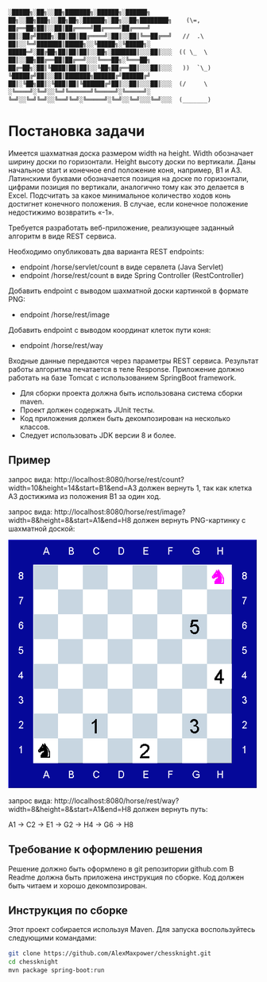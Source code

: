 ```
░█████╗░██╗░░██╗███████╗░██████╗░██████╗  ██╗░░██╗███╗░░██╗██╗░██████╗░██╗░░██╗████████╗    (\=,
██╔══██╗██║░░██║██╔════╝██╔════╝██╔════╝  ██║░██╔╝████╗░██║██║██╔════╝░██║░░██║╚══██╔══╝   //  .\
██║░░╚═╝███████║█████╗░░╚█████╗░╚█████╗░  █████═╝░██╔██╗██║██║██║░░██╗░███████║░░░██║░░░  (( \_  \
██║░░██╗██╔══██║██╔══╝░░░╚═══██╗░╚═══██╗  ██╔═██╗░██║╚████║██║██║░░╚██╗██╔══██║░░░██║░░░   ))  `\_)
╚█████╔╝██║░░██║███████╗██████╔╝██████╔╝  ██║░╚██╗██║░╚███║██║╚██████╔╝██║░░██║░░░██║░░░  (/     \
░╚════╝░╚═╝░░╚═╝╚══════╝╚═════╝░╚═════╝░  ╚═╝░░╚═╝╚═╝░░╚══╝╚═╝░╚═════╝░╚═╝░░╚═╝░░░╚═╝░░░  (_______)
```
# Постановка задачи

Имеется шахматная доска размером width на height. Width обозначает ширину доски по горизонтали. Height высоту доски по вертикали.
Даны начальное start и конечное end положение коня, например, B1 и A3. Латинскими буквами обозначается позиция на доске по горизонтали, цифрами позиция по вертикали, аналогично тому как это делается в Excel.
Подсчитать за какое минимальное количество ходов конь достигнет конечного положения. В случае, если конечное положение недостижимо возвратить «-1».

Требуется разработать веб-приложение, реализующее заданный алгоритм в виде REST сервиса.

Необходимо опубликовать два варианта REST endpoints:
- endpoint /horse/servlet/count в виде сервлета (Java Servlet)
- endpoint /horse/rest/count в виде Spring Controller (RestController)

Добавить endpoint с выводом шахматной доски картинкой в формате PNG:
- endpoint /horse/rest/image

Добавить endpoint с выводом координат клеток пути коня:
- endpoint /horse/rest/way

Входные данные передаются через параметры REST сервиса. Результат работы алгоритма печатается в теле Response.
Приложение должно работать на базе Tomcat c использованием SpringBoot framework.

- Для сборки проекта должна быть использована система сборки maven.
- Проект должен содержать JUnit тесты.
- Код приложения должен быть декомпозирован на несколько классов.
- Следует использовать JDK версии 8 и более.

## Пример
запрос вида:
http://localhost:8080/horse/rest/count?width=10&height=14&start=B1&end=A3
должен вернуть 1, так как клетка A3 достижима из положения B1 за один ход.

запрос вида:
http://localhost:8080/horse/rest/image?width=8&height=8&start=A1&end=H8
должен вернуть PNG-картинку с шахматной доской:

![PNG-картинка](a1-h8.png)

запрос вида:
http://localhost:8080/horse/rest/way?width=8&height=8&start=A1&end=H8
должен вернуть путь:

A1 -> C2 -> E1 -> G2 -> H4 -> G6 -> H8

## Требование к оформлению решения
Решение должно быть оформлено в git репозитории github.com
В Readme должна быть приложена инструкция по сборке.
Код должен быть читаем и хорошо декомпозирован. 

## Инструкция по сборке
Этот проект собирается используя Maven. Для запуска воспользуйтесь следующими командами:
```bash
git clone https://github.com/AlexMaxpower/chessknight.git
cd chessknight
mvn package spring-boot:run
```
